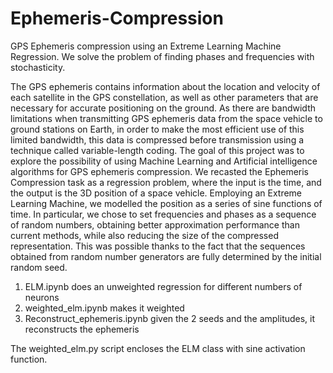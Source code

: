 # Ephemeris-Compression
GPS Ephemeris compression using an Extreme Learning Machine Regression. We solve the problem of finding phases and frequencies with stochasticity.

The GPS ephemeris contains information about the location and velocity of each satellite in the GPS constellation, as well as other parameters that are necessary for accurate positioning on the ground. As there are bandwidth limitations when transmitting GPS ephemeris data from the space vehicle to ground stations on Earth, in order to make the most efficient use of this limited bandwidth, this data is compressed before transmission using a technique called variable-length coding.
The goal of this project was to explore the possibility of using Machine Learning and Artificial intelligence algorithms for GPS ephemeris compression.
We recasted the Ephemeris Compression task as a regression problem, where the input is the time, and the output is the 3D position of a space vehicle. Employing an Extreme Learning Machine, we modelled the position as a series of sine functions of time. In particular, we chose to set frequencies and phases as a sequence of random numbers, obtaining better approximation performance than current methods, while also reducing the size of the compressed representation. This was possible thanks to the fact that the sequences obtained from random number generators are fully determined by the initial random seed.

1) ELM.ipynb does an unweighted regression for different numbers of neurons
2) weighted_elm.ipynb makes it weighted
3) Reconstruct_ephemeris.ipynb given the 2 seeds and the amplitudes, it reconstructs the ephemeris

The weighted_elm.py script encloses the ELM class with sine activation function.
